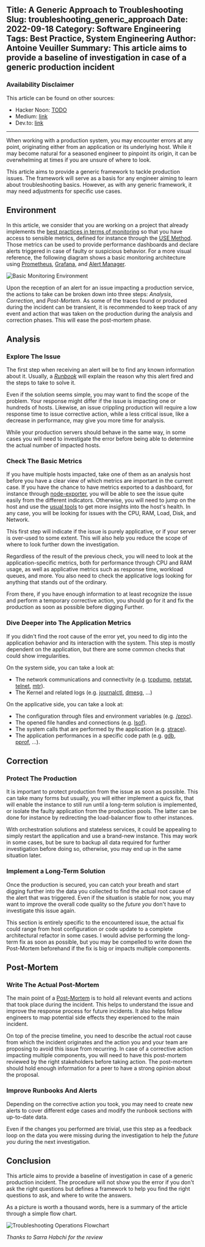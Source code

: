 Title: A Generic Approach to Troubleshooting
Slug: troubleshooting_generic_approach
Date: 2022-09-18
Category: Software Engineering
Tags: Best Practice, System Engineering
Author: Antoine Veuiller
Summary: This article aims to provide a baseline of investigation in case of a generic production incident
-----

### Availability Disclaimer

This article can be found on other sources:

- Hacker Noon: [TODO](#TODO)
- Medium: [link](https://aveuiller.medium.com/a-generic-approach-to-troubleshooting-dda764fbbb6)
- Dev.to: [link](https://dev.to/aveuiller/a-generic-approach-to-troubleshooting-14jp)

-----

When working with a production system, you may encounter errors at any point, originating either from an application or its underlying host.
While it may become natural for a seasoned engineer to pinpoint its origin, it can be overwhelming at times if you are unsure of where to look.

This article aims to provide a generic framework to tackle production issues.
The framework will serve as a basis for any engineer aiming to learn about troubleshooting basics.
However, as with any generic framework, it may need adjustments for specific use cases.

## Environment

In this article, we consider that you are working on a project that already implements the [best practices in terms of monitoring](https://www.pagerduty.com/resources/learn/best-practices-for-monitoring/)
so that you have access to sensible metrics, defined for instance through the [USE Method](https://brendangregg.com/usemethod.html).
Those metrics can be used to provide performance dashboards and declare alerts triggered in case of faulty or suspicious behavior.
For a more visual reference, the following diagram shows a basic monitoring architecture using [Prometheus](https://prometheus.io/), [Grafana](https://grafana.com/), and [Alert Manager](https://prometheus.io/docs/alerting/latest/alertmanager/).

![Basic Monitoring Environment](/images/posts/2022-09-18_troubleshooting_basics/Monitoring_Environment.svg)

Upon the reception of an alert for an issue impacting a production service, the actions to take can be broken down into three steps: _Analysis_, _Correction_, and _Post-Mortem_.
As some of the traces found or produced during the incident can be transient, it is recommended to keep track of any event and action that was taken on the production during the analysis and correction phases.
This will ease the post-mortem phase.

## Analysis

### Explore The Issue

The first step when receiving an alert will be to find any known information about it.
Usually, a [_Runbook_](https://www.pagerduty.com/resources/learn/what-is-a-runbook/) will explain the reason why this alert fired and the steps to take to solve it.

Even if the solution seems simple, you may want to find the scope of the problem.
Your response might differ if the issue is impacting one or hundreds of hosts.
Likewise, an issue crippling production will require a low response time to issue corrective action,
while a less critical issue, like a decrease in performance, may give you more time for analysis.

While your production servers should behave in the same way, 
in some cases you will need to investigate the error before being able to determine the actual number of impacted hosts.


### Check The Basic Metrics

If you have multiple hosts impacted, take one of them as an analysis host before you have a clear view of which metrics are important in the current case.
If you have the chance to have metrics exported to a dashboard, for instance through [node-exporter](https://github.com/prometheus/node_exporter),
you will be able to see the issue quite easily from the different indicators.
Otherwise, you will need to jump on the host and use the [usual tools](https://linuxconfig.org/linux-basic-health-check-commands) to get more insights into the host's health.
In any case, you will be looking for issues with the CPU, RAM, Load, Disk, and Network.

This first step will indicate if the issue is purely applicative, or if your server is over-used to some extent.
This will also help you reduce the scope of where to look further down the investigation.

Regardless of the result of the previous check, you will need to look at the application-specific metrics,
both for performance through CPU and RAM usage, as well as applicative metrics such as response time, workload queues, and more.
You also need to check the applicative logs looking for anything that stands out of the ordinary.

From there, if you have enough information to at least recognize the issue and perform a temporary corrective action,
you should go for it and fix the production as soon as possible before digging Further.

### Dive Deeper into The Application Metrics

If you didn't find the root cause of the error yet, you need to dig into the application behavior and its interaction with the system.
This step is mostly dependent on the application, but there are some common checks that could show irregularities.

On the system side, you can take a look at:

- The network communications and connectivity (e.g.
  [tcpdump](https://man7.org/linux/man-pages/man1/tcpdump.1.html),
  [netstat](https://man7.org/linux/man-pages/man8/netstat.8.html),
  [telnet](https://www.commandlinux.com/man-page/man1/telnet.1.html),
  [mtr](https://www.commandlinux.com/man-page/man8/mtr.8.html)).
- The Kernel and related logs (e.g. 
  [journalctl](https://man7.org/linux/man-pages/man1/journalctl.1.html),
  [dmesg](https://man7.org/linux/man-pages/man1/dmesg.1.html), …)

On the applicative side, you can take a look at:

- The configuration through files and environment variables (e.g. [/proc](https://man7.org/linux/man-pages/man5/proc.5.html)).
- The opened file handles and connections (e.g. [lsof](https://man7.org/linux/man-pages/man8/lsof.8.html)).
- The system calls that are performed by the application (e.g. [strace](https://man7.org/linux/man-pages/man1/strace.1.html)).
- The application performances in a specific code path (e.g. [gdb](https://man7.org/linux/man-pages/man1/gdb.1.html), [pprof](https://github.com/google/pprof), …).

## Correction

### Protect The Production

It is important to protect production from the issue as soon as possible.
This can take many forms but usually, you will either implement a quick fix,
that will enable the instance to still run until a long-term solution is implemented,
or isolate the faulty application from the production pools.
The latter can be done for instance by redirecting the load-balancer flow to other instances.

With orchestration solutions and stateless services,
it could be appealing to simply restart the application and use a brand-new instance.
This may work in some cases, but be sure to backup all data required for further investigation before doing so,
otherwise, you may end up in the same situation later.

### Implement a Long-Term Solution

Once the production is secured, you can catch your breath and start digging further into the data you collected to find the actual root cause of the alert that was triggered.
Even if the situation is stable for now, you may want to improve the overall code quality so the _future you_ don't have to investigate this issue again.

This section is entirely specific to the encountered issue, the actual fix could range from host configuration or code update to a complete architectural refactor in some cases.
I would advise performing the long-term fix as soon as possible, but you may be compelled to write down the Post-Mortem beforehand if the fix is big or impacts multiple components.

## Post-Mortem

### Write The Actual Post-Mortem

The main point of a [Post-Mortem](https://sre.google/sre-book/postmortem-culture/) is to hold all relevant events and actions that took place during the incident.
This helps to understand the issue and improve the response process for future incidents.
It also helps fellow engineers to map potential side effects they experienced to the main incident.

On top of the precise timeline, you need to describe the actual root cause from which the incident originates and the action you and your team are proposing to avoid this issue from recurring.
In case of a corrective action impacting multiple components, you will need to have this post-mortem reviewed by the right stakeholders before taking action.
The post-mortem should hold enough information for a peer to have a strong opinion about the proposal.

### Improve Runbooks And Alerts

Depending on the corrective action you took, you may need to create new alerts to cover different edge cases and modify the runbook sections with up-to-date data.

Even if the changes you performed are trivial, use this step as a feedback loop on the data you were missing during the investigation to help the _future you_ during the next investigation.

## Conclusion

This article aims to provide a baseline of investigation in case of a generic production incident.
The procedure will not show you the error if you don't ask the right questions but defines a framework to help you find the right questions to ask, and where to write the answers.

As a picture is worth a thousand words, here is a summary of the article through a simple flow chart.

![Troubleshooting Operations Flowchart](/images/posts/2022-09-18_troubleshooting_basics/Generic_Troubleshooting_Guide.svg)

_Thanks to Sarra Habchi for the review_
